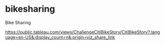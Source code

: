 # bikesharing

Bike Sharing


https://public.tableau.com/views/ChallengeCitiBikeStory/CitiBikeStory?:language=en-US&:display_count=n&:origin=viz_share_link
